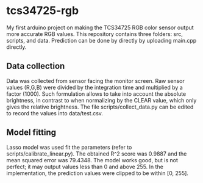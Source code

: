 # tcs34725-rgb

My first arduino project on making the TCS34725 RGB color sensor output more accurate RGB values. This repository contains three folders: src, scripts, and data. Prediction can be done by directly by uploading main.cpp directly.

## Data collection

Data was collected from sensor facing the monitor screen. Raw sensor values (R,G,B) were divided by the integration time and multiplied by a factor (1000). Such formulation allows to take into account the absolute brightness, in contrast to when normalizing by the CLEAR value, which only gives the relative brightness. The file scripts/collect_data.py can be edited to record the values into data/test.csv.

## Model fitting

Lasso model was used fit the parameters (refer to scripts/calibrate_linear.py). The obtained R^2 score was 0.9887 and the mean squared error was 79.4348. The model works good, but is not perfect; it may output values less than 0 and above 255. In the implementation, the prediction values were clipped to be within [0, 255].
